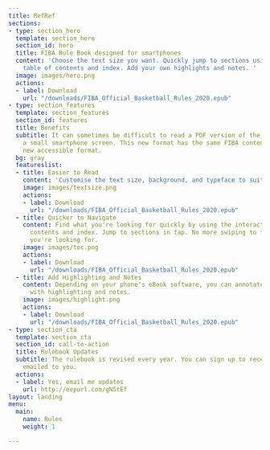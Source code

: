 ```yaml
---
title: RefRef
sections:
- type: section_hero
  template: section_hero
  section_id: hero
  title: FIBA Rule Book designed for smartphones
  content: 'Choose the text size you want. Quickly jump to sections using an interactive
    table of contents and index. Add your own highlights and notes. '
  image: images/hero.png
  actions:
  - label: Download
    url: "/downloads/FIBA_Official_Basketball_Rules_2020.epub"
- type: section_features
  template: section_features
  section_id: features
  title: Benefits
  subtitle: It can sometimes be difficult to read a PDF version of the rulebook on
    a small smartphone screen. This new format has the same FIBA content but in a
    new accessible format.
  bg: gray
  featureslist:
  - title: Easier to Read
    content: 'Customise the text size, background, and typeface to suit your needs. '
    image: images/textsize.png
    actions:
    - label: Download
      url: "/downloads/FIBA_Official_Basketball_Rules_2020.epub"
  - title: Quicker to Navigate
    content: Find what you're looking for quickly by using the interactive table of
      contents and index. Jump to sections in tap. No more swiping to find the page
      you're looking for.
    image: images/toc.png
    actions:
    - label: Download
      url: "/downloads/FIBA_Official_Basketball_Rules_2020.epub"
  - title: Add Highlighting and Notes
    content: Depending on your phone's eBook software, you can annotate the rules
      with highlighting and notes.
    image: images/highlight.png
    actions:
    - label: Download
      url: "/downloads/FIBA_Official_Basketball_Rules_2020.epub"
- type: section_cta
  template: section_cta
  section_id: call-to-action
  title: Rulebook Updates
  subtitle: The rulebook is revised every year. You can sign up to receive updates
    emailed to you.
  actions:
  - label: Yes, email me updates
    url: http://eepurl.com/gN5tEf
layout: landing
menu:
  main:
    name: Rules
    weight: 1

---
```

